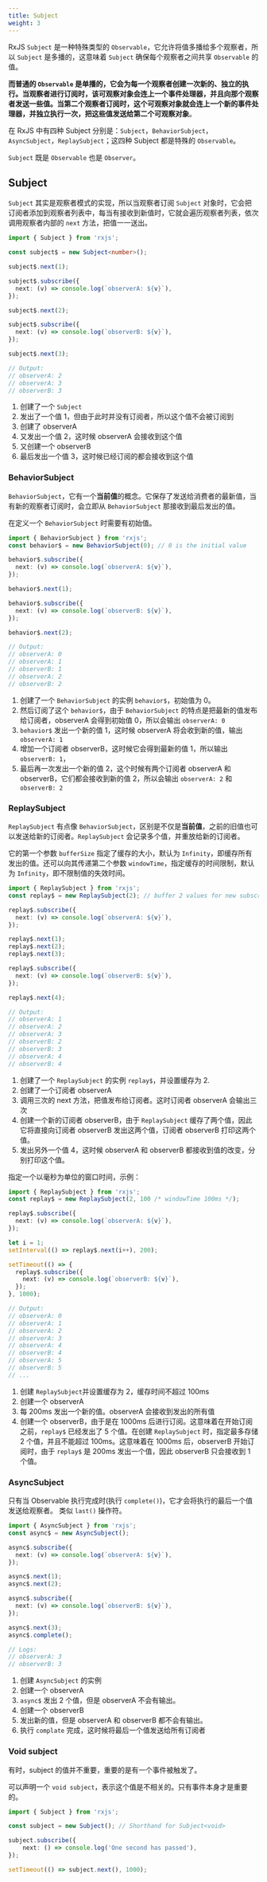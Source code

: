 ```yaml
---
title: Subject
weight: 3
---
```


RxJS `Subject` 是一种特殊类型的 `Observable`，它允许将值多播给多个观察者，所以 `Subject` 是多播的，这意味着 `Subject` 确保每个观察者之间共享 `Observable` 的值。

**而普通的 `Observable` 是单播的，它会为每一个观察者创建一次新的、独立的执行。当观察者进行订阅时，该可观察对象会连上一个事件处理器，并且向那个观察者发送一些值。当第二个观察者订阅时，这个可观察对象就会连上一个新的事件处理器，并独立执行一次，把这些值发送给第二个可观察对象**。

在 RxJS 中有四种 Subject 分别是：`Subject`，`BehaviorSubject`，`AsyncSubject`，`ReplaySubject`；这四种 Subject 都是特殊的 `Observable`。

`Subject` 既是 `Observable` 也是 `Observer`。

## Subject

`Subject` 其实是观察者模式的实现，所以当观察者订阅 `Subject` 对象时，它会把订阅者添加到观察者列表中，每当有接收到新值时，它就会遍历观察者列表，依次调用观察者内部的 `next` 方法，把值一一送出。

```typescript
import { Subject } from 'rxjs';

const subject$ = new Subject<number>();

subject$.next(1);

subject$.subscribe({
  next: (v) => console.log(`observerA: ${v}`),
});

subject$.next(2);

subject$.subscribe({
  next: (v) => console.log(`observerB: ${v}`),
});

subject$.next(3);

// Output:
// observerA: 2
// observerA: 3
// observerB: 3
```

1. 创建了一个 `Subject`
2. 发出了一个值 1，但由于此时并没有订阅者，所以这个值不会被订阅到
3. 创建了 observerA
4. 又发出一个值 2，这时候 observerA 会接收到这个值
5. 又创建一个 observerB
6. 最后发出一个值 3，这时候已经订阅的都会接收到这个值

### BehaviorSubject

`BehaviorSubject`，它有一个**当前值**的概念。它保存了发送给消费者的最新值，当有新的观察者订阅时，会立即从 `BehaviorSubject` 那接收到最后发出的值。

在定义一个 `BehaviorSubject` 时需要有初始值。

```typescript
import { BehaviorSubject } from 'rxjs';
const behavior$ = new BehaviorSubject(0); // 0 is the initial value

behavior$.subscribe({
  next: (v) => console.log(`observerA: ${v}`),
});

behavior$.next(1);

behavior$.subscribe({
  next: (v) => console.log(`observerB: ${v}`),
});

behavior$.next(2);

// Output:
// observerA: 0
// observerA: 1
// observerB: 1
// observerA: 2
// observerB: 2
```

1. 创建了一个 `BehaviorSubject` 的实例 `behavior$`，初始值为 0。
2. 然后订阅了这个 `behavior$`，由于 `BehaviorSubject` 的特点是把最新的值发布给订阅者，observerA 会得到初始值 0，所以会输出 `observerA: 0` 
3. `behavior$` 发出一个新的值 1，这时候 observerA 将会收到新的值，输出 `observerA: 1` 
4. 增加一个订阅者 observerB，这时候它会得到最新的值 1，所以输出 `observerB: 1`，
5. 最后再一次发出一个新的值 2，这个时候有两个订阅者 observerA 和 observerB，它们都会接收到新的值 2，所以会输出 `observerA: 2` 和 `observerB: 2`


### ReplaySubject

`ReplaySubject` 有点像 `BehaviorSubject`，区别是不仅是**当前值**，之前的旧值也可以发送给新的订阅者。`ReplaySubject` 会记录多个值，并重放给新的订阅者。

它的第一个参数 `bufferSize` 指定了缓存的大小，默认为 `Infinity`，即缓存所有发出的值。还可以向其传递第二个参数 `windowTime`，指定缓存的时间限制，默认为 `Infinity`，即不限制值的失效时间。

```typescript
import { ReplaySubject } from 'rxjs';
const replay$ = new ReplaySubject(2); // buffer 2 values for new subscribers

replay$.subscribe({
  next: (v) => console.log(`observerA: ${v}`),
});

replay$.next(1);
replay$.next(2);
replay$.next(3);

replay$.subscribe({
  next: (v) => console.log(`observerB: ${v}`),
});

replay$.next(4);

// Output:
// observerA: 1
// observerA: 2
// observerA: 3
// observerB: 2
// observerB: 3
// observerA: 4
// observerB: 4
```

1. 创建了一个 `ReplaySubject` 的实例 `replay$`，并设置缓存为 2.
2. 创建了一个订阅者 observerA 
3. 调用三次的 next 方法，把值发布给订阅者。这时订阅者 observerA 会输出三次
4. 创建一个新的订阅者 observerB，由于 `ReplaySubject` 缓存了两个值，因此它将直接向订阅者 observerB 发出这两个值，订阅者 observerB 打印这两个值。
5. 发出另外一个值 4，这时候 observerA 和 observerB 都接收到值的改变，分别打印这个值。


指定一个以毫秒为单位的窗口时间，示例：

```typescript
import { ReplaySubject } from 'rxjs';
const replay$ = new ReplaySubject(2, 100 /* windowTime 100ms */);

replay$.subscribe({
  next: (v) => console.log(`observerA: ${v}`),
});

let i = 1;
setInterval(() => replay$.next(i++), 200);

setTimeout(() => {
  replay$.subscribe({
    next: (v) => console.log(`observerB: ${v}`),
  });
}, 1000);

// Output:
// observerA: 0
// observerA: 1
// observerA: 2
// observerA: 3
// observerA: 4
// observerB: 4
// observerA: 5
// observerB: 5
// ...
```

1. 创建 `ReplaySubject`并设置缓存为 2，缓存时间不超过 100ms
2. 创建一个 observerA
3. 每 200ms 发出一个新的值。observerA 会接收到发出的所有值
4. 创建一个 observerB，由于是在 1000ms 后进行订阅。这意味着在开始订阅之前，`replay$` 已经发出了 5 个值。在创建 `ReplaySubject` 时，指定最多存储 2 个值，并且不能超过 100ms。这意味着在 1000ms 后，observerB 开始订阅时，由于 `replay$` 是 200ms 发出一个值，因此 observerB 只会接收到 1 个值。

### AsyncSubject

只有当 Observable 执行完成时(执行 `complete()`)，它才会将执行的最后一个值发送给观察者。 类似 `last()` 操作符。

```typescript
import { AsyncSubject } from 'rxjs';
const async$ = new AsyncSubject();

async$.subscribe({
  next: (v) => console.log(`observerA: ${v}`),
});

async$.next(1);
async$.next(2);

async$.subscribe({
  next: (v) => console.log(`observerB: ${v}`),
});

async$.next(3);
async$.complete();

// Logs:
// observerA: 3
// observerB: 3
```

1. 创建 `AsyncSubject` 的实例
2. 创建一个 observerA
3. `async$` 发出 2 个值，但是 observerA 不会有输出。
4. 创建一个 observerB
5. 发出新的值，但是 observerA 和 observerB 都不会有输出。 
6. 执行 `complate` 完成，这时候将最后一个值发送给所有订阅者


### Void subject

有时，subject 的值并不重要，重要的是有一个事件被触发了。

可以声明一个 `void subject`，表示这个值是不相关的。只有事件本身才是重要的。

```typescript
import { Subject } from 'rxjs';

const subject = new Subject(); // Shorthand for Subject<void>

subject.subscribe({
    next: () => console.log('One second has passed'),
});

setTimeout(() => subject.next(), 1000);
```
